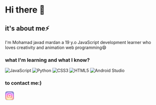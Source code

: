 # Hi there 👋
<h2>
  it's about me⚡
  </h2>
  <p> I'm Mohamad javad mardan a 19 y.o JavaScript development learner who loves creativity and animation web programming😄 </p>

<h3>what I'm learning and what I know?</h3>

![JavaScript](https://img.shields.io/badge/javascript-%23323330.svg?style=for-the-badge&logo=javascript&logoColor=%23F7DF1E) ![Python](https://img.shields.io/badge/python-3670A0?style=for-the-badge&logo=python&logoColor=ffdd54) ![CSS3](https://img.shields.io/badge/css3-%231572B6.svg?style=for-the-badge&logo=css3&logoColor=white) ![HTML5](https://img.shields.io/badge/html5-%23E34F26.svg?style=for-the-badge&logo=html5&logoColor=white) ![Android Studio](https://img.shields.io/badge/Android%20Studio-3DDC84.svg?style=for-the-badge&logo=android-studio&logoColor=white)

<h3>to contact me:)</h3>
 <a href="https://instagram.com/javad-mrdan" align = right>
    <img src="https://github.com/imrrobat/imrrobat/blob/main/images/instagram.png?raw=true" alt="github.com/HerrMardan">
</a>
<!--
**HerrMardan/HerrMardan** is a ✨ _special_ ✨ repository because its `README.md` (this file) appears on your GitHub profile.

Here are some ideas to get you started:

- 🔭 I’m currently working on ...
- 🌱 I’m currently learning ...
- 👯 I’m looking to collaborate on ...
- 🤔 I’m looking for help with ...
- 💬 Ask me about ...
- 📫 How to reach me: ...
- 😄 Pronouns: ...
- ⚡ Fun fact: ...
-->
